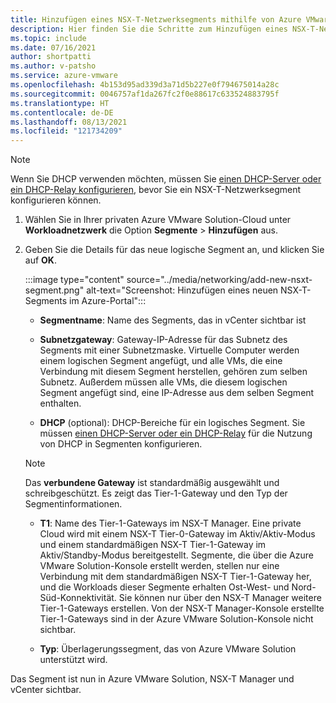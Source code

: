 ```yaml
---
title: Hinzufügen eines NSX-T-Netzwerksegments mithilfe von Azure VMware Solution
description: Hier finden Sie die Schritte zum Hinzufügen eines NSX-T-Netzwerksegments für Azure VMware Solution im Azure-Portal.
ms.topic: include
ms.date: 07/16/2021
author: shortpatti
ms.author: v-patsho
ms.service: azure-vmware
ms.openlocfilehash: 4b153d95ad339d3a71d5b227e0f794675014a28c
ms.sourcegitcommit: 0046757af1da267fc2f0e88617c633524883795f
ms.translationtype: HT
ms.contentlocale: de-DE
ms.lasthandoff: 08/13/2021
ms.locfileid: "121734209"
---
```

<!-- Used in configure-dhcp-azure-vmware-solution.md and tutorial-nsx-t-network-segment.md -->


>[!NOTE]
>Wenn Sie DHCP verwenden möchten, müssen Sie [einen DHCP-Server oder ein DHCP-Relay konfigurieren](../configure-dhcp-azure-vmware-solution.md), bevor Sie ein NSX-T-Netzwerksegment konfigurieren können. 

1. Wählen Sie in Ihrer privaten Azure VMware Solution-Cloud unter **Workloadnetzwerk** die Option **Segmente** > **Hinzufügen** aus. 

2. Geben Sie die Details für das neue logische Segment an, und klicken Sie auf **OK**.

   :::image type="content" source="../media/networking/add-new-nsxt-segment.png" alt-text="Screenshot: Hinzufügen eines neuen NSX-T-Segments im Azure-Portal":::

   - **Segmentname**: Name des Segments, das in vCenter sichtbar ist

   - **Subnetzgateway**: Gateway-IP-Adresse für das Subnetz des Segments mit einer Subnetzmaske. Virtuelle Computer werden einem logischen Segment angefügt, und alle VMs, die eine Verbindung mit diesem Segment herstellen, gehören zum selben Subnetz.  Außerdem müssen alle VMs, die diesem logischen Segment angefügt sind, eine IP-Adresse aus dem selben Segment enthalten.

   - **DHCP** (optional): DHCP-Bereiche für ein logisches Segment. Sie müssen [einen DHCP-Server oder ein DHCP-Relay](../configure-dhcp-azure-vmware-solution.md) für die Nutzung von DHCP in Segmenten konfigurieren.    

   >[!NOTE]
   >Das **verbundene Gateway** ist standardmäßig ausgewählt und schreibgeschützt.  Es zeigt das Tier-1-Gateway und den Typ der Segmentinformationen. 
   >
   >- **T1**: Name des Tier-1-Gateways im NSX-T Manager. Eine private Cloud wird mit einem NSX-T Tier-0-Gateway im Aktiv/Aktiv-Modus und einem standardmäßigen NSX-T Tier-1-Gateway im Aktiv/Standby-Modus bereitgestellt.  Segmente, die über die Azure VMware Solution-Konsole erstellt werden, stellen nur eine Verbindung mit dem standardmäßigen NSX-T Tier-1-Gateway her, und die Workloads dieser Segmente erhalten Ost-West- und Nord-Süd-Konnektivität. Sie können nur über den NSX-T Manager weitere Tier-1-Gateways erstellen. Von der NSX-T Manager-Konsole erstellte Tier-1-Gateways sind in der Azure VMware Solution-Konsole nicht sichtbar. 
   >
   >- **Typ**: Überlagerungssegment, das von Azure VMware Solution unterstützt wird.

Das Segment ist nun in Azure VMware Solution, NSX-T Manager und vCenter sichtbar.
